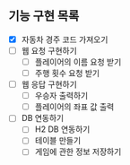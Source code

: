 ## 기능 구현 목록

- [x] 자동차 경주 코드 가져오기
- [ ] 웹 요청 구현하기
    - [ ] 플레이어의 이름 요청 받기
    - [ ] 주행 횟수 요청 받기
- [ ] 웹 응답 구현하기
    - [ ] 우승자 출력하기
    - [ ] 플레이어의 좌표 값 출력
- [ ] DB 연동하기
    - [ ] H2 DB 연동하기
    - [ ] 테이블 만들기
    - [ ] 게임에 관한 정보 저장하기
